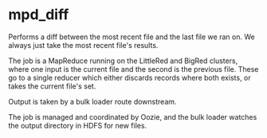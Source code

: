mpd_diff
========

Performs a diff between the most recent file and the last file we ran on. We always just take the most recent file's results.

The job is a MapReduce running on the LittleRed and BigRed clusters, where one input is the current file and the second is the previous file. These go to a single reducer which either discards records where both exists, or takes the current file's set.

Output is taken by a bulk loader route downstream.

The job is managed and coordinated by Oozie, and the bulk loader watches the output directory in HDFS for new files.
